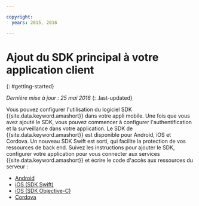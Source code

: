 ```yaml
---

copyright:
  years: 2015, 2016

---
```


# Ajout du SDK principal à votre application client
{: #getting-started}

*Dernière mise à jour : 25 mai 2016*
{: .last-updated}

Vous pouvez configurer l'utilisation du logiciel SDK {{site.data.keyword.amashort}} dans votre appli mobile.  Une fois que vous avez ajouté le SDK, vous pouvez commencer à configurer l'authentification et la surveillance dans votre application. Le SDK de {{site.data.keyword.amashort}} est disponible pour Android, iOS et Cordova. Un nouveau SDK Swift est sorti, qui facilite la protection de vos ressources de back end. Suivez les instructions pour ajouter le SDK, configurer votre application pour vous connecter aux services {{site.data.keyword.amashort}} et écrire le code d'accès aux ressources du serveur :

* [Android](getting-started-android.html)
* [iOS (SDK Swift)](getting-started-ios.html)
* [iOS (SDK Objective-C)](getting-started-ios.html)
* [Cordova](getting-started-cordova.html)
